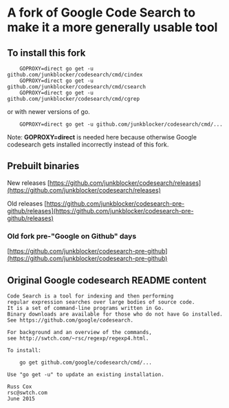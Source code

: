 # A fork of Google Code Search to  make it a more generally usable tool

## To install this fork

```
    GOPROXY=direct go get -u github.com/junkblocker/codesearch/cmd/cindex
    GOPROXY=direct go get -u github.com/junkblocker/codesearch/cmd/csearch
    GOPROXY=direct go get -u github.com/junkblocker/codesearch/cmd/cgrep
```

or with newer versions of go.

```
    GOPROXY=direct go get -u github.com/junkblocker/codesearch/cmd/...
```

Note: **GOPROXY=direct** is needed here because otherwise Google codesearch
gets installed incorrectly instead of this fork.

## Prebuilt binaries

New releases [https://github.com/junkblocker/codesearch/releases](https://github.com/junkblocker/codesearch/releases)

Old releases [https://github.com/junkblocker/codesearch-pre-github/releases](https://github.com/junkblocker/codesearch-pre-github/releases)

### Old fork pre-"Google on Github" days

[https://github.com/junkblocker/codesearch-pre-github](https://github.com/junkblocker/codesearch-pre-github)

## Original Google codesearch README content

    Code Search is a tool for indexing and then performing
    regular expression searches over large bodies of source code.
    It is a set of command-line programs written in Go.
    Binary downloads are available for those who do not have Go installed.
    See https://github.com/google/codesearch.

    For background and an overview of the commands,
    see http://swtch.com/~rsc/regexp/regexp4.html.

    To install:

        go get github.com/google/codesearch/cmd/...

    Use "go get -u" to update an existing installation.

    Russ Cox
    rsc@swtch.com
    June 2015
